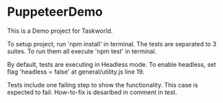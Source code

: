 # PuppeteerDemo

This is a Demo project for Taskworld.

To setup project, run 'npm install' in terminal. 
The tests are separated to 3 suites. To run them all execute 'npm test' in terminal.

By default, tests are executing in Headless mode. To enable headless, set flag 'headless = false' at general/utility.js line 19.

Tests include one failing step to show the functionality. This case is expected to fail. How-to-fix is desaribed in comment in test.
